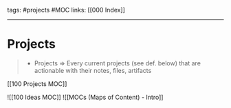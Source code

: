 tags: #projects #MOC
links: [[000 Index]]

---

# Projects
> - Projects  => Every current projects (see def. below) that are actionable with their notes, files, artifacts

[[100 Projects MOC]]

![[100 Ideas MOC]]
![[MOCs (Maps of Content) - Intro]]